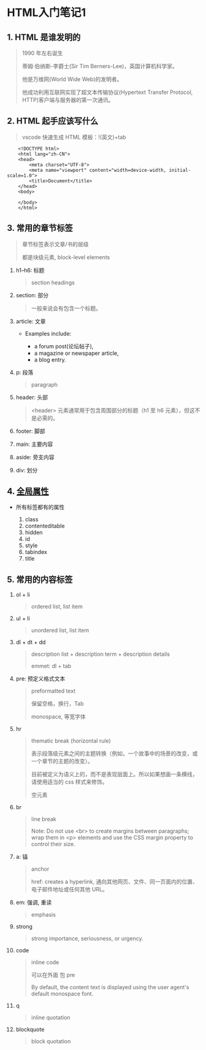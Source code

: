 # HTML入门笔记1

## 1. HTML 是谁发明的

> 1990 年左右诞生
>
> 蒂姆·伯纳斯-李爵士(Sir Tim Berners-Lee)，英国计算机科学家。
>
> 他是万维网(World Wide Web)的发明者。
>
> 他成功利用互联网实现了超文本传输协议(Hypertext Transfer Protocol, HTTP)客户端与服务器的第一次通讯。

## 2. HTML 起手应该写什么

> vscode 快速生成 HTML 模板：!(英文)+tab

        <!DOCTYPE html>
        <html lang="zh-CN">
        <head>
            <meta charset="UTF-8">
            <meta name="viewport" content="width=device-width, initial-scale=1.0">
            <title>Document</title>
        </head>
        <body>
    
        </body>
        </html>

## 3. 常用的章节标签

> 章节标签表示文章/书的层级
>
> 都是块级元素, block-level elements

1. h1–h6: 标题

    > section headings

2. section: 部分

    > 一般来说会有包含一个标题。

3. article: 文章

    * Examples include:

        * a forum post(论坛帖子),
        * a magazine or newspaper article,
        * a blog entry.

4. p: 段落

    > paragraph

5. header: 头部

    > <header\> 元素通常用于包含周围部分的标题（h1 至 h6 元素），但这不是必需的。

6. footer: 脚部
7. main: 主要内容
8. aside: 旁支内容
9. div: 划分

## 4. [全局属性](https://developer.mozilla.org/en-US/docs/Web/HTML/Global_attributes)

* 所有标签都有的属性

    1. class
    2. contenteditable
    3. hidden
    4. id
    5. style
    6. tabindex
    7. title

## 5. 常用的内容标签

1. ol + li

    > ordered list, list item

2. ul + li
   
    > unordered list, list item

3. dl + dt + dd
   
    > description list + description term + description details
    >
    > emmet: dl + tab

4. pre: 预定义格式文本

    > preformatted text
    >
    > 保留空格，换行，Tab
    >
    > monospace, 等宽字体

5. hr 

    > thematic break (horizontal rule)
    >
    > 表示段落级元素之间的主题转换（例如，一个故事中的场景的改变，或一个章节的主题的改变）。  
    >
    > 目前被定义为语义上的，而不是表现层面上。所以如果想画一条横线，请使用适当的 css 样式来修饰。  
    >
    > 空元素

6. br

    > line break
    >
    > Note: Do not use <br\> to create margins between paragraphs; wrap them in <p\> elements and use the CSS margin property to control their size.

7. a: 锚

    > anchor
    >
    > href: creates a hyperlink, 通向其他网页、文件、同一页面内的位置、电子邮件地址或任何其他 URL。

8. em: 强调, 重读

    > emphasis

9. strong

    > strong importance, seriousness, or urgency.

10. code

    > inline code
    >
    > 可以在外面 包 pre
    >
    > By default, the content text is displayed using the user agent's default monospace font.

11. q

    > inline quotation

12. blockquote

    > block quotation
